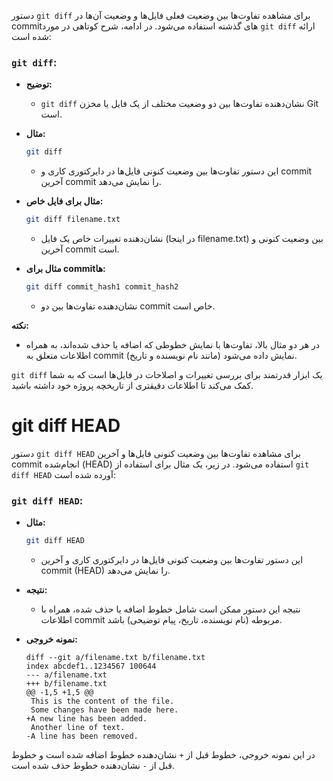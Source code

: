 دستور `git diff` برای مشاهده تفاوت‌ها بین وضعیت فعلی فایل‌ها و وضعیت آن‌ها در commit‌های گذشته استفاده می‌شود. در ادامه، شرح کوتاهی در مورد `git diff` ارائه شده است:

### `git diff`:

- **توضیح:**
  - `git diff` نشان‌دهنده تفاوت‌ها بین دو وضعیت مختلف از یک فایل یا مخزن Git است.

- **مثال:**
  ```bash
  git diff
  ```
  - این دستور تفاوت‌ها بین وضعیت کنونی فایل‌ها در دایرکتوری کاری و commit آخرین commit را نمایش می‌دهد.

- **مثال برای فایل خاص:**
  ```bash
  git diff filename.txt
  ```
  - نشان‌دهنده تغییرات خاص یک فایل (در اینجا filename.txt) بین وضعیت کنونی و آخرین commit است.

- **مثال برای commit‌ها:**
  ```bash
  git diff commit_hash1 commit_hash2
  ```
  - نشان‌دهنده تفاوت‌ها بین دو commit خاص است.

**نکته:**
- در هر دو مثال بالا، تفاوت‌ها با نمایش خطوطی که اضافه یا حذف شده‌اند، به همراه اطلاعات متعلق به commit (مانند نام نویسنده و تاریخ) نمایش داده می‌شود.

`git diff` یک ابزار قدرتمند برای بررسی تغییرات و اصلاحات در فایل‌ها است که به شما کمک می‌کند تا اطلاعات دقیقتری از تاریخچه پروژه خود داشته باشید.


# git diff HEAD
دستور `git diff HEAD` برای مشاهده تفاوت‌ها بین وضعیت کنونی فایل‌ها و آخرین commit انجام‌شده (HEAD) استفاده می‌شود. در زیر، یک مثال برای استفاده از `git diff HEAD` آورده شده است:

### `git diff HEAD`:

- **مثال:**
  ```bash
  git diff HEAD
  ```
  - این دستور تفاوت‌ها بین وضعیت کنونی فایل‌ها در دایرکتوری کاری و آخرین commit (HEAD) را نمایش می‌دهد.

- **نتیجه:**
  - نتیجه این دستور ممکن است شامل خطوط اضافه یا حذف شده، همراه با اطلاعات commit مربوطه (نام نویسنده، تاریخ، پیام توضیحی) باشد.

- **نمونه خروجی:**
  ```
  diff --git a/filename.txt b/filename.txt
  index abcdef1..1234567 100644
  --- a/filename.txt
  +++ b/filename.txt
  @@ -1,5 +1,5 @@
   This is the content of the file.
   Some changes have been made here.
  +A new line has been added.
   Another line of text.
  -A line has been removed.
  ```

در این نمونه خروجی، خطوط قبل از `+` نشان‌دهنده خطوط اضافه شده است و خطوط قبل از `-` نشان‌دهنده خطوط حذف شده است.
